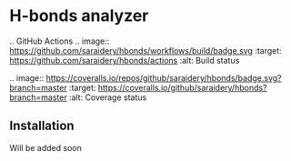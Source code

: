 H-bonds analyzer
================

.. GitHub Actions
.. image:: https://github.com/saraidery/hbonds/workflows/build/badge.svg
    :target: https://github.com/saraidery/hbonds/actions
    :alt: Build status

.. image:: https://coveralls.io/repos/github/saraidery/hbonds/badge.svg?branch=master
    :target: https://coveralls.io/github/saraidery/hbonds?branch=master
    :alt: Coverage status

Installation
------------
Will be added soon
